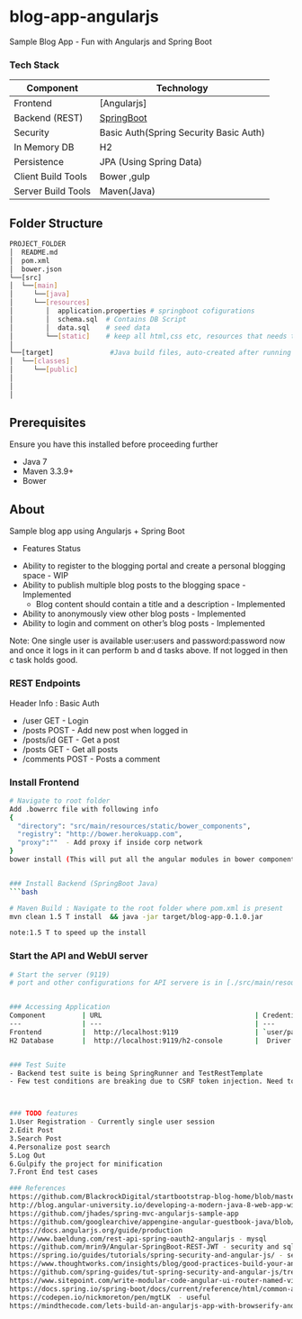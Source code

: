 # blog-app-angularjs
Sample Blog App - Fun with Angularjs and Spring Boot

### Tech Stack
Component         | Technology
---               | ---
Frontend          | [Angularjs]
Backend (REST)    | [SpringBoot](Java)
Security          | Basic Auth(Spring Security Basic Auth)
In Memory DB      | H2 
Persistence       | JPA (Using Spring Data)
Client Build Tools| Bower ,gulp
Server Build Tools| Maven(Java)

## Folder Structure
```bash
PROJECT_FOLDER
│  README.md
│  pom.xml           
│  bower.json
└──[src]      
│  └──[main]      
│     └──[java]      
│     └──[resources]
│        │  application.properties # springboot cofigurations
│        │  schema.sql  # Contains DB Script         
│        │  data.sql    # seed data
│        └──[static]    # keep all html,css etc, resources that needs to be exposed to user without security
│
└──[target]              #Java build files, auto-created after running java build: mvn install
│  └──[classes]
│     └──[public]
│            
│                       
│
```

## Prerequisites
Ensure you have this installed before proceeding further
- Java 7
- Maven 3.3.9+ 
- Bower  

## About
Sample blog app using Angularjs + Spring Boot

* Features Status
 - Ability to register to the blogging portal and create a personal blogging space  - WIP
 - Ability to publish multiple blog posts to the blogging space - Implemented
   * Blog content should contain a title and a description - Implemented
 - Ability to anonymously view other blog posts - Implemented
 - Ability to login and comment on other’s blog posts - Implemented

Note: One single user is available user:users and password:password now and once it logs in it can perform b and d tasks above.
        If not logged in then c task holds good.

### REST Endpoints

Header Info : Basic Auth
- /user GET - Login
- /posts POST - Add new post when logged in
- /posts/id GET - Get a post
- /posts GET - Get all posts
- /comments POST - Posts a comment


### Install Frontend
```bash
# Navigate to root folder
Add .bowerrc file with following info
{
  "directory": "src/main/resources/static/bower_components",
  "registry": "http://bower.herokuapp.com",
  "proxy":""  - Add proxy if inside corp network
}
bower install (This will put all the angular modules in bower components)


### Install Backend (SpringBoot Java)
```bash

# Maven Build : Navigate to the root folder where pom.xml is present 
mvn clean 1.5 T install  && java -jar target/blog-app-0.1.0.jar

note:1.5 T to speed up the install
```

### Start the API and WebUI server
```bash
# Start the server (9119)
# port and other configurations for API servere is in [./src/main/resources/application.properties](/src/main/resources/application.properties) file


### Accessing Application
Component         | URL                                      | Credentials
---               | ---                                      | ---
Frontend          |  http://localhost:9119                   | `user/password`
H2 Database       |  http://localhost:9119/h2-console        |  Driver:`org.h2.Driver` <br/> JDBC URL:`jdbc:h2:mem:demo` <br/> User Name:`sa`


### Test Suite
- Backend test suite is being SpringRunner and TestRestTemplate
- Few test conditions are breaking due to CSRF token injection. Need to find a work around or disable it for testing.



### TODO features
1.User Registration - Currently single user session 
2.Edit Post
3.Search Post
4.Personalize post search
5.Log Out
6.Gulpify the project for minification
7.Front End test cases

### References
https://github.com/BlackrockDigital/startbootstrap-blog-home/blob/master/index.html - Web template
http://blog.angular-university.io/developing-a-modern-java-8-web-app-with-spring-mvc-and-angularjs/
https://github.com/jhades/spring-mvc-angularjs-sample-app
https://github.com/googlearchive/appengine-angular-guestbook-java/blob/master/src/main/java/com/google/appengine/samples/angularjs_guestbook/rest/GsonMessageBodyHandler.java
https://docs.angularjs.org/guide/production
http://www.baeldung.com/rest-api-spring-oauth2-angularjs - mysql
https://github.com/mrin9/Angular-SpringBoot-REST-JWT - security and sql scripts during start up
https://spring.io/guides/tutorials/spring-security-and-angular-js/ - security
https://www.thoughtworks.com/insights/blog/good-practices-build-your-angularjs-application - angular best practices
https://github.com/spring-guides/tut-spring-security-and-angular-js/tree/master/single - authentication
https://www.sitepoint.com/write-modular-code-angular-ui-router-named-views/ — layout
https://docs.spring.io/spring-boot/docs/current/reference/html/common-application-properties.html - spring config
https://codepen.io/nickmoreton/pen/mgtLK  - useful
https://mindthecode.com/lets-build-an-angularjs-app-with-browserify-and-gulp/ — build gulp
